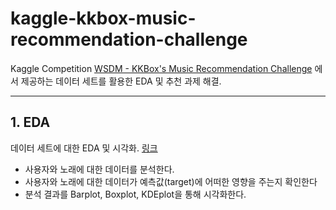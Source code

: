 **kaggle-kkbox-music-recommendation-challenge**
==============================================

Kaggle Competition [WSDM - KKBox's Music Recommendation Challenge](https://www.kaggle.com/c/kkbox-music-recommendation-challenge) 에서 제공하는 데이터 세트를 활용한 EDA 및 추천 과제 해결.

---

## 1. EDA
데이터 세트에 대한 EDA 및 시각화. [링크](report/Exploratory%20Data%20Analysis.md)

* 사용자와 노래에 대한 데이터를 분석한다.
* 사용자와 노래에 대한 데이터가 예측값(target)에 어떠한 영향을 주는지 확인한다
* 분석 결과를 Barplot, Boxplot, KDEplot을 통해 시각화한다.
